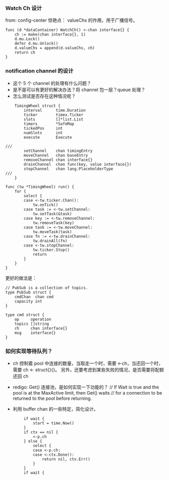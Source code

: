 ### Watch Ch  设计
from: config-center 
惊艳点： valueChs 的作用，用于广播信号。
```
func (d *dataContainer) WatchCh() <-chan interface{} {
	ch := make(chan interface{}, 1)
	d.mu.Lock()
	defer d.mu.Unlock()
	d.valueChs = append(d.valueChs, ch)
	return ch
}
```


### notification channel 的设计

- 这个 5 个 channel 的处理有什么问题？
- 是不是可以有更好的解决办法？将 channel 包一层？queue 处理？
- 怎么测试是否存在这种情况呢？

```
	TimingWheel struct {
		interval      time.Duration
		ticker        timex.Ticker
		slots         []*list.List
		timers        *SafeMap
		tickedPos     int
		numSlots      int
		execute       Execute

///  
		setChannel    chan timingEntry
		moveChannel   chan baseEntry
		removeChannel chan interface{}
		drainChannel  chan func(key, value interface{})
		stopChannel   chan lang.PlaceholderType
/// 
	}
```

```
func (tw *TimingWheel) run() {
	for {
		select {
		case <-tw.ticker.Chan():
			tw.onTick()
		case task := <-tw.setChannel:
			tw.setTask(&task)
		case key := <-tw.removeChannel:
			tw.removeTask(key)
		case task := <-tw.moveChannel:
			tw.moveTask(task)
		case fn := <-tw.drainChannel:
			tw.drainAll(fn)
		case <-tw.stopChannel:
			tw.ticker.Stop()
			return
		}
	}
}
```

更好的做法是：
```
// PubSub is a collection of topics.
type PubSub struct {
	cmdChan  chan cmd
	capacity int
}

type cmd struct {
	op     operation
	topics []string
	ch     chan interface{}
	msg    interface{}
}
```


### 如何实现等待队列？
- ch 控制着 pool 中连接的数量，当取走一个时，需要 <-ch，当还回一个时，需要 ch <- struct{}{}。
另外，还要考虑到某些失败的情况，是否需要将配额还回 ch


- redigo: Get() 连接池，是如何实现一下功能的？
	// If Wait is true and the pool is at the MaxActive limit, then Get() waits
	// for a connection to be returned to the pool before returning.
- 利用  buffer chan 的一些特定，简化设计。

```
		if wait {
			start = time.Now()
		}
		if ctx == nil {
			<-p.ch
		} else {
			select {
			case <-p.ch:
			case <-ctx.Done():
				return nil, ctx.Err()
			}
		}
		if wait {
		
```